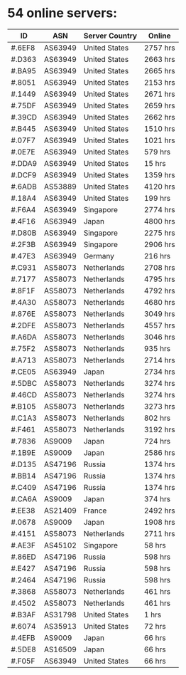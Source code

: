 # 54 online servers:

| ID | ASN | Server Country | Online |
| ------ | ------ | ------ | ------ |
| #.6EF8 | AS63949 | United States | 2757 hrs |
| #.D363 | AS63949 | United States | 2663 hrs |
| #.BA95 | AS63949 | United States | 2665 hrs |
| #.8051 | AS63949 | United States | 2153 hrs |
| #.1449 | AS63949 | United States | 2671 hrs |
| #.75DF | AS63949 | United States | 2659 hrs |
| #.39CD | AS63949 | United States | 2662 hrs |
| #.B445 | AS63949 | United States | 1510 hrs |
| #.07F7 | AS63949 | United States | 1021 hrs |
| #.0E7E | AS63949 | United States | 579 hrs |
| #.DDA9 | AS63949 | United States | 15 hrs |
| #.DCF9 | AS63949 | United States | 1359 hrs |
| #.6ADB | AS53889 | United States | 4120 hrs |
| #.18A4 | AS63949 | United States | 199 hrs |
| #.F6A4 | AS63949 | Singapore | 2774 hrs |
| #.4F16 | AS63949 | Japan | 4800 hrs |
| #.D80B | AS63949 | Singapore | 2275 hrs |
| #.2F3B | AS63949 | Singapore | 2906 hrs |
| #.47E3 | AS63949 | Germany | 216 hrs |
| #.C931 | AS58073 | Netherlands | 2708 hrs |
| #.7177 | AS58073 | Netherlands | 4795 hrs |
| #.8F1F | AS58073 | Netherlands | 4792 hrs |
| #.4A30 | AS58073 | Netherlands | 4680 hrs |
| #.876E | AS58073 | Netherlands | 3049 hrs |
| #.2DFE | AS58073 | Netherlands | 4557 hrs |
| #.A6DA | AS58073 | Netherlands | 3046 hrs |
| #.75F2 | AS58073 | Netherlands | 935 hrs |
| #.A713 | AS58073 | Netherlands | 2714 hrs |
| #.CE05 | AS63949 | Japan | 2734 hrs |
| #.5DBC | AS58073 | Netherlands | 3274 hrs |
| #.46CD | AS58073 | Netherlands | 3274 hrs |
| #.B105 | AS58073 | Netherlands | 3273 hrs |
| #.C1A3 | AS58073 | Netherlands | 802 hrs |
| #.F461 | AS58073 | Netherlands | 3192 hrs |
| #.7836 | AS9009 | Japan | 724 hrs |
| #.1B9E | AS9009 | Japan | 2586 hrs |
| #.D135 | AS47196 | Russia | 1374 hrs |
| #.BB14 | AS47196 | Russia | 1374 hrs |
| #.C409 | AS47196 | Russia | 1374 hrs |
| #.CA6A | AS9009 | Japan | 374 hrs |
| #.EE38 | AS21409 | France | 2492 hrs |
| #.0678 | AS9009 | Japan | 1908 hrs |
| #.4151 | AS58073 | Netherlands | 2711 hrs |
| #.AE3F | AS45102 | Singapore | 58 hrs |
| #.86ED | AS47196 | Russia | 598 hrs |
| #.E427 | AS47196 | Russia | 598 hrs |
| #.2464 | AS47196 | Russia | 598 hrs |
| #.3868 | AS58073 | Netherlands | 461 hrs |
| #.4502 | AS58073 | Netherlands | 461 hrs |
| #.B3AF | AS31798 | United States | 1 hrs |
| #.6074 | AS35913 | United States | 72 hrs |
| #.4EFB | AS9009 | Japan | 66 hrs |
| #.5DE8 | AS16509 | Japan | 66 hrs |
| #.F05F | AS63949 | United States | 66 hrs |

